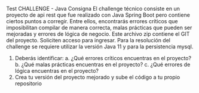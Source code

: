 Test
CHALLENGE - Java
Consigna
El challenge técnico consiste en un proyecto de api rest que fue realizado con Java Spring Boot
pero contiene ciertos puntos a corregir. Entre ellos, encontrarás errores críticos que imposibilitan
compilar de manera correcta, malas prácticas que pueden ser mejoradas y errores de lógica de
negocio.
Este archivo zip contiene el GIT del proyecto. Soliciten acceso para ingresar.
Para la resolución del challenge se requiere utilizar la versión Java 11 y para la persistencia
mysql.
1. Deberás identificar:
a. ¿Qué errores críticos encuentras en el proyecto?
b. ¿Qué malas prácticas encuentras en el proyecto?
c. ¿Qué errores de lógica encuentras en el proyecto?
2. Crea tu versión del proyecto mejorado y sube el código a tu propio repositorio


